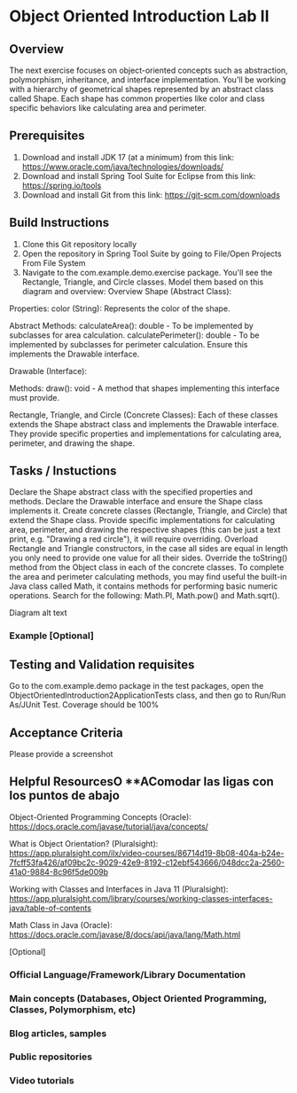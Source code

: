 


# Object Oriented Introduction Lab II

## Overview
The next exercise focuses on object-oriented concepts such as abstraction, polymorphism, inheritance, and interface implementation. You'll be working with a hierarchy of geometrical shapes represented by an abstract class called Shape. Each shape has common properties like color and class specific behaviors like calculating area and perimeter.

## Prerequisites

1. Download and install JDK 17 (at a minimum) from this link: https://www.oracle.com/java/technologies/downloads/
2. Download and install Spring Tool Suite for Eclipse from this link: https://spring.io/tools
3. Download and install Git from this link: https://git-scm.com/downloads

## Build Instructions
1. Clone this Git repository locally
2. Open the repository in Spring Tool Suite by going to File/Open Projects From File System
3. Navigate to the com.example.demo.exercise package. You'll see the Rectangle, Triangle, and Circle classes. Model them based on this diagram and overview:
Overview
Shape (Abstract Class):

Properties: color (String): Represents the color of the shape.

Abstract Methods: calculateArea(): double - To be implemented by subclasses for area calculation. calculatePerimeter(): double - To be implemented by subclasses for perimeter calculation. Ensure this implements the Drawable interface.

Drawable (Interface):

Methods: draw(): void - A method that shapes implementing this interface must provide.

Rectangle, Triangle, and Circle (Concrete Classes): Each of these classes extends the Shape abstract class and implements the Drawable interface. They provide specific properties and implementations for calculating area, perimeter, and drawing the shape.


## Tasks / Instuctions
Declare the Shape abstract class with the specified properties and methods.
Declare the Drawable interface and ensure the Shape class implements it.
Create concrete classes (Rectangle, Triangle, and Circle) that extend the Shape class. Provide specific implementations for calculating area, perimeter, and drawing the respective shapes (this can be just a text print, e.g. "Drawing a red circle"), it will require overriding.
Overload Rectangle and Triangle constructors, in the case all sides are equal in length you only need to provide one value for all their sides.
Override the toString() method from the Object class in each of the concrete classes.
To complete the area and perimeter calculating methods, you may find useful the built-in Java class called Math, it contains methods for performing basic numeric operations. Search for the following: Math.PI, Math.pow() and Math.sqrt().

Diagram
alt text


### Example [Optional]

## Testing and Validation requisites
Go to the com.example.demo package in the test packages, open the ObjectOrientedIntroduction2ApplicationTests class, and then go to Run/Run As/JUnit Test.
Coverage should be 100%

## Acceptance Criteria
Please provide a screenshot

## Helpful ResourcesO  **AComodar las ligas con los puntos de abajo
Object-Oriented Programming Concepts (Oracle): https://docs.oracle.com/javase/tutorial/java/concepts/

What is Object Orientation? (Pluralsight): https://app.pluralsight.com/ilx/video-courses/86714d19-8b08-404a-b24e-7fcff53fa426/af09bc2c-9029-42e9-8192-c12ebf543666/048dcc2a-2560-41a0-9884-8c96f5de009b

Working with Classes and Interfaces in Java 11 (Pluralsight): https://app.pluralsight.com/library/courses/working-classes-interfaces-java/table-of-contents

Math Class in Java (Oracle): https://docs.oracle.com/javase/8/docs/api/java/lang/Math.html

[Optional]
### Official Language/Framework/Library Documentation 
### Main concepts (Databases, Object Oriented Programming, Classes, Polymorphism, etc)
### Blog articles, samples
### Public repositories
### Video tutorials
 
